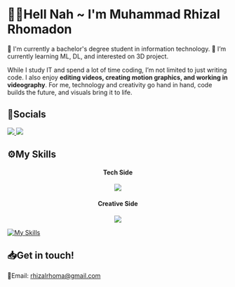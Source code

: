 # 🐦‍🔥Hell Nah ~ I'm Muhammad Rhizal Rhomadon

🎒 I'm currently a bachelor's degree student in information technology. 
🌱 I’m currently learning ML, DL, and interested on 3D project.

While I study IT and spend a lot of time coding, I’m not limited to just writing code. I also enjoy **editing videos, creating motion graphics, and working in videography**. For me, technology and creativity go hand in hand, code builds the future, and visuals bring it to life.

## 🚀Socials
<a href="https://www.instagram.com/rhizal.rh_/">
  <img src="https://img.shields.io/badge/Instagram-%23E4405F.svg?&style=for-the-badge&logo=instagram&logoColor=white" />
</a>
<a href="https://www.linkedin.com/in/muhammad-rhizal-rhomadon-2928752ba/">
  <img src="https://img.shields.io/badge/LinkedIn-%230077B5.svg?&style=for-the-badge&logo=linkedin&logoColor=white" />
</a>


## ⚙️My Skills
<h4 align="center"> Tech Side</h4>
<p align="center">
  <a href="https://go-skill-icons.vercel.app/">
     <img
      src="https://go-skill-icons.vercel.app/api/icons?i=git,github,react,next,javascript,tailwind,python,overleaf"
    />
  </a>
</p>
<h4 align="center"> Creative Side </h4>
<p align="center">
  <a href="https://go-skill-icons.vercel.app/">
     <img
      src="https://go-skill-icons.vercel.app/api/icons?i=cc,ae,premiere,davinci,blender,ai,lightroom,ps,figma"
    />
  </a>
</p>

[![My Skills](https://skillicons.dev/icons?i=aws,gcp,azure,react,vue,flutter&perline=3)](https://skillicons.dev)

<!-- ## 📊Github Stats
![Rhizal's GitHub stats](https://github-readme-stats.vercel.app/api?username=rhizal24&show_icons=true&theme=dracula) -->

## 📥Get in touch!
📩Email: rhizalrhoma@gmail.com
<!--
**rhizal24/rhizal24** is a ✨ _special_ ✨ repository because its `README.md` (this file) appears on your GitHub profile.

Here are some ideas to get you started:

- 🔭 I’m currently working on ...
- 🌱 I’m currently learning ...
- 👯 I’m looking to collaborate on ...
- 🤔 I’m looking for help with ...
- 💬 Ask me about ...
- 📫 How to reach me: ...
- 😄 Pronouns: ...
- ⚡ Fun fact: ...
-->
